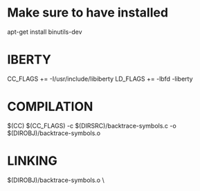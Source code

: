 # Make sure to have installed
apt-get install binutils-dev

# IBERTY
CC_FLAGS += -I/usr/include/libiberty
LD_FLAGS += -lbfd -liberty

# COMPILATION
$(CC) $(CC_FLAGS) -c $(DIRSRC)/backtrace-symbols.c -o $(DIROBJ)/backtrace-symbols.o

# LINKING
$(DIROBJ)/backtrace-symbols.o \
